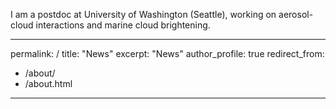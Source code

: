 
I am a postdoc at University of Washington (Seattle), working on aerosol-cloud interactions and marine cloud brightening. 


---
permalink: /
title: "News"
excerpt: "News"
author_profile: true
redirect_from: 
  - /about/
  - /about.html
---
